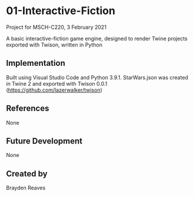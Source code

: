 # 01-Interactive-Fiction

Project for MSCH-C220, 3 February 2021

A basic interactive-fiction game engine, designed to render Twine projects exported with Twison, written in Python

## Implementation

Built using Visual Studio Code and Python 3.9.1. StarWars.json was created in Twine 2 and exported with Twison 0.0.1 (https://github.com/lazerwalker/twison)

## References

None

## Future Development

None

## Created by

Brayden Reaves
